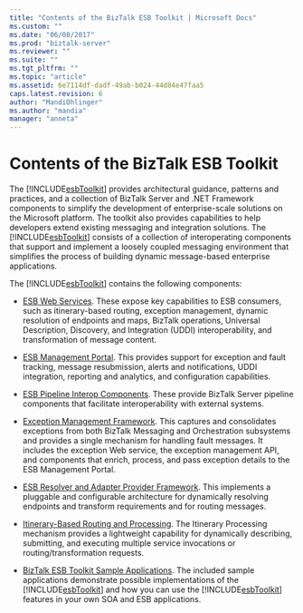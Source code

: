 ```yaml
---
title: "Contents of the BizTalk ESB Toolkit | Microsoft Docs"
ms.custom: ""
ms.date: "06/08/2017"
ms.prod: "biztalk-server"
ms.reviewer: ""
ms.suite: ""
ms.tgt_pltfrm: ""
ms.topic: "article"
ms.assetid: 6e7114df-dadf-49ab-b024-44d84e47faa5
caps.latest.revision: 6
author: "MandiOhlinger"
ms.author: "mandia"
manager: "anneta"
---
```

# Contents of the BizTalk ESB Toolkit
The [!INCLUDE[esbToolkit](../includes/esbtoolkit-md.md)] provides architectural guidance, patterns and practices, and a collection of BizTalk Server and .NET Framework components to simplify the development of enterprise-scale solutions on the Microsoft platform. The toolkit also provides capabilities to help developers extend existing messaging and integration solutions. The [!INCLUDE[esbToolkit](../includes/esbtoolkit-md.md)] consists of a collection of interoperating components that support and implement a loosely coupled messaging environment that simplifies the process of building dynamic message-based enterprise applications.  

 The [!INCLUDE[esbToolkit](../includes/esbtoolkit-md.md)] contains the following components:  

- [ESB Web Services](../esb-toolkit/esb-web-services.md). These expose key capabilities to ESB consumers, such as itinerary-based routing, exception management, dynamic resolution of endpoints and maps, BizTalk operations, Universal Description, Discovery, and Integration (UDDI) interoperability, and transformation of message content.  

- [ESB Management Portal](../esb-toolkit/esb-management-portal.md). This provides support for exception and fault tracking, message resubmission, alerts and notifications, UDDI integration, reporting and analytics, and configuration capabilities.  

- [ESB Pipeline Interop Components](../esb-toolkit/esb-pipeline-interop-components.md). These provide BizTalk Server pipeline components that facilitate interoperability with external systems.  

- [Exception Management Framework](../esb-toolkit/exception-management-framework.md). This captures and consolidates exceptions from both BizTalk Messaging and Orchestration subsystems and provides a single mechanism for handling fault messages. It includes the exception Web service, the exception management API, and components that enrich, process, and pass exception details to the ESB Management Portal.  

- [ESB Resolver and Adapter Provider Framework](../esb-toolkit/esb-resolver-and-adapter-provider-framework.md). This implements a pluggable and configurable architecture for dynamically resolving endpoints and transform requirements and for routing messages.  

- [Itinerary-Based Routing and Processing](../esb-toolkit/itinerary-based-routing-and-processing.md). The Itinerary Processing mechanism provides a lightweight capability for dynamically describing, submitting, and executing multiple service invocations or routing/transformation requests.  

- [BizTalk ESB Toolkit Sample Applications](../esb-toolkit/biztalk-esb-toolkit-sample-applications.md). The included sample applications demonstrate possible implementations of the [!INCLUDE[esbToolkit](../includes/esbtoolkit-md.md)] and how you can use the [!INCLUDE[esbToolkit](../includes/esbtoolkit-md.md)] features in your own SOA and ESB applications.
